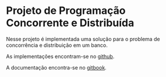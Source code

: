# Projeto de Programação Concorrente e Distribuída

Nesse projeto é implementada uma solução para o problema de concorrência e distribuição em um banco.

As implementações encontram-se no [github](https://github.com/rodrigondec/pcd_Banco).

A documentação encontra-se no [gitbook](https://www.gitbook.com/book/rodrigondec/pcd_banco/details).

